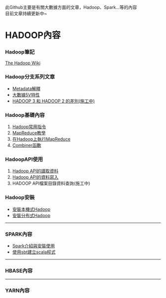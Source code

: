 此Github主要是有關大數據方面的文章，Hadoop、Spark...等的內容<br>
目前文章持續更新中~

# HADOOP內容

### Hadoop筆記
[The Hadoop Wiki](https://github.com/twilighthook/HadoopNote/wiki)

### Hadoop分支系列文章
* [Metadata解釋](https://github.com/twilighthook/HadoopNote/wiki/Metadata%E8%A7%A3%E9%87%8B)
* [大數據5V特性](https://github.com/twilighthook/HadoopNote/wiki/%E5%A4%A7%E6%95%B8%E6%93%9A5V%E7%89%B9%E6%80%A7)
* [HADOOP 3 和 HADOOP 2 的差別(施工中)](https://github.com/twilighthook/BigDataNote/wiki/HADOOP-3-%E5%92%8C-HADOOP-2-%E7%9A%84%E5%B7%AE%E5%88%A5)
 
### Hadoop基礎內容
1. [Hadoop常用指令](https://github.com/twilighthook/HadoopNote/wiki/Hadoop%E5%B8%B8%E7%94%A8%E6%8C%87%E4%BB%A4)
2. [MapReduce教學](https://github.com/twilighthook/HadoopNote/wiki/MapReduce%E6%95%99%E5%AD%B8)
3. [在Hadoop上執行MapReduce](https://github.com/twilighthook/HadoopNote/wiki/%E5%9C%A8Hadoop%E4%B8%8A%E5%9F%B7%E8%A1%8CMapReduce)
4. [Combiner函數](https://github.com/twilighthook/HadoopNote/wiki/Combiner%E5%87%BD%E6%95%B8)

### HadoopAPI使用
1. [Hadoop API的讀取資料](https://github.com/twilighthook/HadoopNote/wiki/Hadoop-API%E7%9A%84%E8%AE%80%E5%8F%96%E8%B3%87%E6%96%99)
2. [Hadoop API的資料寫入](https://github.com/twilighthook/HadoopNote/wiki/Hadoop-API%E7%9A%84%E8%B3%87%E6%96%99%E5%AF%AB%E5%85%A5)
3. HADOOP API檔案目錄資料查詢(施工中)

### Hadoop安裝
* [安裝本機式Hadoop](https://github.com/twilighthook/HadoopNote/wiki/%E5%AE%89%E8%A3%9D%E5%96%AE%E7%AF%80%E9%BB%9EHadoop%E6%95%99%E5%AD%B8)
* [安裝分布式Hadoop](https://github.com/twilighthook/HadoopNote/wiki/%E5%AE%89%E8%A3%9D%E5%88%86%E5%B8%83%E5%BC%8FHadoop%E6%95%99%E5%AD%B8)

***

### SPARK內容
* [Spark介紹與安裝使用](https://github.com/twilighthook/BigDataNote/wiki/Spark%E4%BB%8B%E7%B4%B9%E8%88%87%E5%AE%89%E8%A3%9D%E4%BD%BF%E7%94%A8)
* [使用sbt建立scala程式]()
***

### HBASE內容

***

### YARN內容

